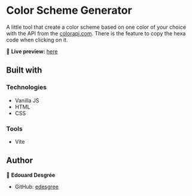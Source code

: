 # Color Scheme Generator

A little tool that create a color scheme based on one color of your choice with the API from the [colorapi.com](https://www.thecolorapi.com/).
There is the feature to copy the hexa code when clicking on it.

🔗 **Live preview:** [here](https://hilarious-seahorse-4ef09e.netlify.app/)

## Built with

### Technologies

- Vanilla JS
- HTML
- CSS

### Tools

- Vite

## Author

👤 **Edouard Desgrée**

- GitHub: [edesgree](https://github.com/edesgree)
